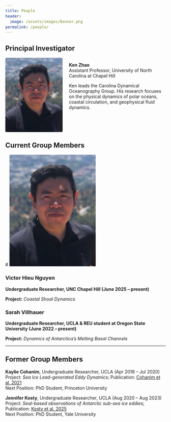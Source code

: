 ```yaml
---
title: People
header:
  image: /assets/images/Banner.png
permalink: /people/
---
```


<h2>Principal Investigator</h2>

<div style="overflow: hidden; margin-bottom: 2em;">
  <img src="../assets/images/Zhao_profile2.png" alt="Ken Zhao" style="float: left; max-width: 180px; margin-right: 20px; border-radius: 4px;">
  <p>
    <strong>Ken Zhao</strong><br>
    Assistant Professor, University of North Carolina at Chapel Hill
  </p>
  <p>
    Ken leads the Carolina Dynamical Oceanography Group. His research focuses on the physical dynamics of polar oceans, coastal circulation, and geophysical fluid dynamics.
  </p>
</div>



<h2>Current Group Members</h2>

<div class="person-block">
#  <img src="../assets/images/Zhao_profile2.png" alt="Victor Nguyen" class="profile-img">
  <h3>Victor Hieu Nguyen</h3>
  <p><strong>Undergraduate Researcher, UNC Chapel Hill (June 2025 – present)</strong></p>
  <p><strong>Project:</strong> <em>Coastal Shoal Dynamics</em></p>
</div>

<div class="person-block">
  <h3>Sarah Villhauer</h3>
  <p><strong>Undergraduate Researcher, UCLA & REU student at Oregon State University (June 2022 – present)</strong></p>
  <p><strong>Project:</strong> <em>Dynamics of Antarctica’s Melting Basal Channels</em></p>
</div>

<hr>

<h2>Former Group Members</h2>

<div class="person-block">
  <p><strong>Kaylie Cohanim</strong>, Undergraduate Researcher, UCLA (Apr 2018 – Jul 2020)<br>
  Project: <em>Sea Ice Lead-generated Eddy Dynamics</em>; Publication: <a href="https://journals.ametsoc.org/view/journals/phoc/51/10/JPO-D-20-0169.1.xml">Cohanim et al. 2021</a><br>
  Next Position: PhD Student, Princeton University
  </p>
</div>

<div class="person-block">
  <p><strong>Jennifer Kosty</strong>, Undergraduate Researcher, UCLA (Aug 2020 – Aug 2023)<br>
  Project: <em>Seal-based observations of Antarctic sub-sea ice eddies</em>; Publication: <a href="https://agupubs.onlinelibrary.wiley.com/doi/pdfdirect/10.1029/2024JC021781">Kosty et al. 2025</a><br>
  Next Position: PhD Student, Yale University
  </p>
</div>
